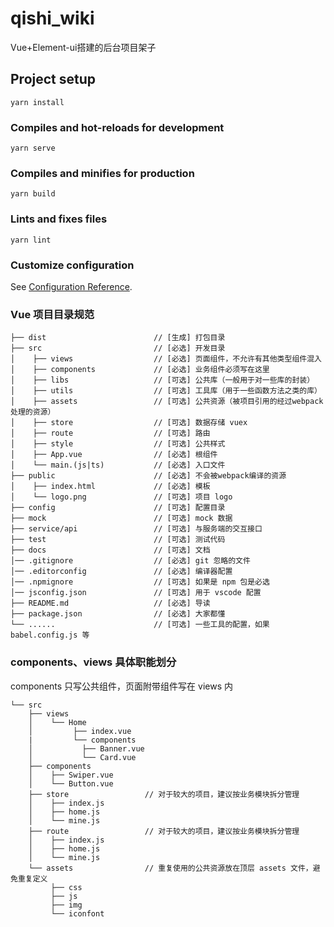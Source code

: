 <!--
 * @Author: liuYang
 * @Description: 请填写描述信息
 * @Path: 引入路径
 * @Date: 2021-03-09 15:29:22
 * @LastEditors: liuYang
 * @LastEditTime: 2021-04-25 09:56:02
 * @MustParam: 必传参数
 * @OptionalParam: 选传参数
 * @EmitFunction: 函数
-->
# qishi_wiki

Vue+Element-ui搭建的后台项目架子

## Project setup
```
yarn install
```

### Compiles and hot-reloads for development
```
yarn serve
```

### Compiles and minifies for production
```
yarn build
```

### Lints and fixes files
```
yarn lint
```

### Customize configuration
See [Configuration Reference](https://cli.vuejs.org/config/).

### Vue 项目目录规范

    ├── dist                        // [生成] 打包目录
    ├── src                         // [必选] 开发目录
    │    ├── views                  // [必选] 页面组件，不允许有其他类型组件混入
    │    ├── components             // [必选] 业务组件必须写在这里
    │    ├── libs                   // [可选] 公共库（一般用于对一些库的封装）
    │    ├── utils                  // [可选] 工具库（用于一些函数方法之类的库）
    │    ├── assets                 // [可选] 公共资源（被项目引用的经过webpack处理的资源）
    │    ├── store                  // [可选] 数据存储 vuex
    │    ├── route                  // [可选] 路由
    │    ├── style                  // [可选] 公共样式
    │    ├── App.vue                // [必选] 根组件
    │    └── main.(js|ts)           // [必选] 入口文件
    ├── public                      // [必选] 不会被webpack编译的资源
    │    ├── index.html             // [必选] 模板
    │    └── logo.png               // [可选] 项目 logo
    ├── config                      // [可选] 配置目录
    ├── mock                        // [可选] mock 数据
    ├── service/api                 // [可选] 与服务端的交互接口
    ├── test                        // [可选] 测试代码
    ├── docs                        // [可选] 文档
    │── .gitignore                  // [必选] git 忽略的文件
    │── .editorconfig               // [必选] 编译器配置
    │── .npmignore                  // [可选] 如果是 npm 包是必选
    │── jsconfig.json               // [可选] 用于 vscode 配置
    ├── README.md                   // [必选] 导读
    ├── package.json                // [必选] 大家都懂
    └── ......                      // [可选] 一些工具的配置，如果 babel.config.js 等

### components、views 具体职能划分
components 只写公共组件，页面附带组件写在 views 内

    └── src
        ├── views
        │    └── Home
        │         ├── index.vue
        |         └── components
        │           ├── Banner.vue
        │           └── Card.vue
        ├── components
        │    ├── Swiper.vue
        │    └── Button.vue
        ├── store                 // 对于较大的项目，建议按业务模块拆分管理
        │    ├── index.js
        │    ├── home.js
        │    └── mine.js
        ├── route                 // 对于较大的项目，建议按业务模块拆分管理
        │    ├── index.js
        │    ├── home.js
        │    └── mine.js
        └── assets                // 重复使用的公共资源放在顶层 assets 文件，避免重复定义
             ├── css
             ├── js
             ├── img
             └── iconfont

